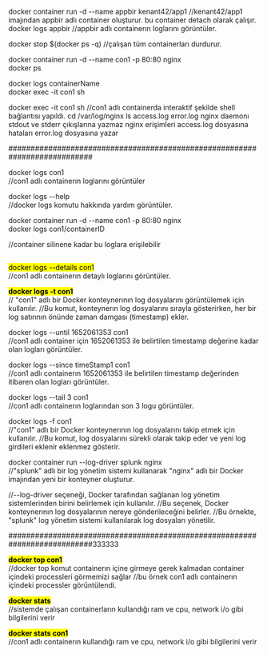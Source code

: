 docker container run -d --name appbir kenant42/app1
//kenant42/app1 imajından appbir adlı container oluşturur. bu container detach olarak çalışır.
docker logs appbir
//appbir adlı containerın loglarını görüntüler.

docker stop $(docker ps -q)
//çalışan tüm containerları durdurur.

docker container run -d --name con1 -p 80:80 nginx
</br>
docker ps

docker logs containerName
</br>
docker exec -it con1 sh
</br>


docker exec -it con1 sh
//con1 adlı containerda interaktif şekilde shell bağlantısı yapıldı.
cd /var/log/nginx
ls
access.log error.log
nginx daemonı stdout ve stderr çıkışlarına yazmaz
nginx erişimleri access.log dosyasına hataları error.log dosyasına yazar



###########################################################################

docker logs con1
</br>
//con1 adlı containerın loglarını görüntüler

docker logs --help
</br>
//docker logs komutu hakkında yardım görüntüler.

docker container run -d --name con1 -p 80:80 nginx
</br>
docker logs con1/containerID
</br>

//container silinene kadar bu loglara erişilebilir
##
<mark>docker logs --details con1</mark>
</br>
//con1 adlı containerın detaylı loglarını görüntüler.

<b><mark>docker logs -t con1</mark></b>
</br>
// "con1" adlı bir Docker konteynerının log dosyalarını görüntülemek için kullanılır. 
//Bu komut, konteynerın log dosyalarını sırayla gösterirken, her bir log satırının önünde zaman damgası (timestamp) ekler.



docker logs --until 1652061353 con1
</br>
//con1 adlı container için 1652061353 ile belirtilen timestamp değerine kadar olan logları görüntüler.

docker logs --since timeStamp1 con1
</br>
//con1 adlı containerın 1652061353 ile belirtilen timestamp değerinden itibaren olan logları görüntüler.



docker logs --tail 3 con1
</br>
//con1 adlı containerın loglarından son 3 logu görüntüler.


docker logs -f con1
</br>
//"con1" adlı bir Docker konteynerının log dosyalarını takip etmek için kullanılır. 
//Bu komut, log dosyalarını sürekli olarak takip eder ve yeni log girdileri eklenir eklenmez gösterir.


docker container run --log-driver splunk nginx
</br>
//"splunk" adlı bir log yönetim sistemi kullanarak "nginx" adlı bir Docker imajından yeni bir konteyner oluşturur.

//--log-driver seçeneği, Docker tarafından sağlanan log yönetim sistemlerinden birini belirlemek için kullanılır. 
//Bu seçenek, Docker konteynerının log dosyalarının nereye gönderileceğini belirler. 
//Bu örnekte, "splunk" log yönetim sistemi kullanılarak log dosyaları yönetilir.

###########################################################################333333

<b><mark>docker top con1</mark></b>
</br>
//docker top komut containerın içine girmeye gerek kalmadan container içindeki processleri görmemizi sağlar
//bu örnek con1 adlı containerın içindeki processler görüntülendi.

<b><mark>docker stats</mark></b>
</br>
//sistemde çalışan containerların kullandığı ram ve cpu, network i/o gibi bilgilerini verir

<b><mark>docker stats con1</mark></b>
<br/>
//con1 adlı containerın kullandığı ram ve cpu, network i/o gibi bilgilerini verir






























